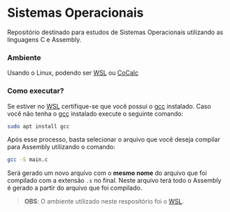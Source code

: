 # Sistemas Operacionais

Repositório destinado para estudos de Sistemas Operacionais utilizando as linguagens C e Assembly.

### Ambiente

Usando o Linux, podendo ser [WSL](https://learn.microsoft.com/pt-br/windows/wsl/install) ou [CoCalc](https://cocalc.com/)

### Como executar?

Se estiver no [WSL](https://learn.microsoft.com/pt-br/windows/wsl/install) certifique-se que você possui o [gcc](https://gcc.gnu.org/) instalado. Caso você não tenha o [gcc](https://gcc.gnu.org/) instalado execute o seguinte comando:

```bash
sudo apt install gcc
```

Após esse processo, basta selecionar o arquivo que você deseja compilar para Assembly utilizando o comando:

```bash
gcc -S main.c
```

Será gerado um novo arquivo com o **mesmo nome** do arquivo que foi compilado com a extensão `.s` no final. Neste arquivo terá todo o Assembly é gerado a partir do arquivo que foi compilado.

> **OBS**: O ambiente utilizado neste respositório foi o [WSL](https://learn.microsoft.com/pt-br/windows/wsl/install).
